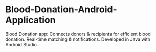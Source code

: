 # Blood-Donation-Android-Application
Blood Donation app: Connects donors &amp; recipients for efficient blood donation. Real-time matching &amp; notifications. Developed in Java with Android Studio.

